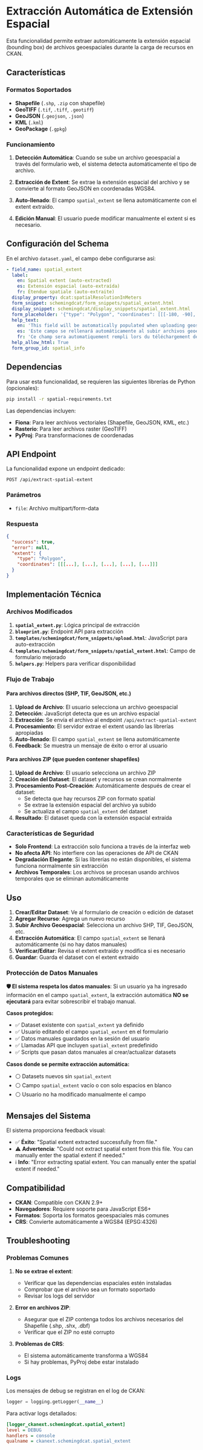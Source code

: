 # Extracción Automática de Extensión Espacial

Esta funcionalidad permite extraer automáticamente la extensión espacial (bounding box) de archivos geoespaciales durante la carga de recursos en CKAN.

## Características

### Formatos Soportados
- **Shapefile** (`.shp`, `.zip` con shapefile)
- **GeoTIFF** (`.tif`, `.tiff`, `.geotiff`)
- **GeoJSON** (`.geojson`, `.json`)
- **KML** (`.kml`)
- **GeoPackage** (`.gpkg`)

### Funcionamiento

1. **Detección Automática**: Cuando se sube un archivo geoespacial a través del formulario web, el sistema detecta automáticamente el tipo de archivo.

2. **Extracción de Extent**: Se extrae la extensión espacial del archivo y se convierte al formato GeoJSON en coordenadas WGS84.

3. **Auto-llenado**: El campo `spatial_extent` se llena automáticamente con el extent extraído.

4. **Edición Manual**: El usuario puede modificar manualmente el extent si es necesario.

## Configuración del Schema

En el archivo `dataset.yaml`, el campo debe configurarse así:

```yaml
- field_name: spatial_extent
  label:
    en: Spatial extent (auto-extracted)
    es: Extensión espacial (auto-extraída)
    fr: Étendue spatiale (auto-extraite)
  display_property: dcat:spatialResolutionInMeters
  form_snippet: schemingdcat/form_snippets/spatial_extent.html
  display_snippet: schemingdcat/display_snippets/spatial_extent.html
  form_placeholder: '{"type": "Polygon", "coordinates": [[[-180, -90], [180, -90], [180, 90], [-180, 90], [-180, -90]]]}'
  help_text:
    en: 'This field will be automatically populated when uploading geospatial files. For direct files (SHP, TIF, GeoJSON, etc.) it fills immediately. For ZIP files (that may contain shapefiles), it fills after creating the dataset. Once generated, you can modify the spatial extent if needed.'
    es: 'Este campo se rellenará automáticamente al subir archivos geoespaciales. Para archivos directos (SHP, TIF, GeoJSON, etc.) se rellena inmediatamente. Para archivos ZIP (que pueden contener shapefiles), se rellena después de crear el dataset. Una vez generado, puede modificar la extensión espacial si es necesario.'
    fr: 'Ce champ sera automatiquement rempli lors du téléchargement de fichiers géospatiaux. Pour les fichiers directs (SHP, TIF, GeoJSON, etc.) il se remplit immédiatement. Pour les fichiers ZIP (qui peuvent contenir des shapefiles), il se remplit après la création du jeu de données. Une fois généré, vous pouvez modifier l''étendue spatiale si nécessaire.'
  help_allow_html: True
  form_group_id: spatial_info
```

## Dependencias

Para usar esta funcionalidad, se requieren las siguientes librerías de Python (opcionales):

```bash
pip install -r spatial-requirements.txt
```

Las dependencias incluyen:
- **Fiona**: Para leer archivos vectoriales (Shapefile, GeoJSON, KML, etc.)
- **Rasterio**: Para leer archivos raster (GeoTIFF)
- **PyProj**: Para transformaciones de coordenadas

## API Endpoint

La funcionalidad expone un endpoint dedicado:

```
POST /api/extract-spatial-extent
```

### Parámetros
- `file`: Archivo multipart/form-data

### Respuesta
```json
{
  "success": true,
  "error": null,
  "extent": {
    "type": "Polygon",
    "coordinates": [[[...], [...], [...], [...], [...]]]
  }
}
```

## Implementación Técnica

### Archivos Modificados

1. **`spatial_extent.py`**: Lógica principal de extracción
2. **`blueprint.py`**: Endpoint API para extracción
3. **`templates/schemingdcat/form_snippets/upload.html`**: JavaScript para auto-extracción
4. **`templates/schemingdcat/form_snippets/spatial_extent.html`**: Campo de formulario mejorado
5. **`helpers.py`**: Helpers para verificar disponibilidad

### Flujo de Trabajo

#### Para archivos directos (SHP, TIF, GeoJSON, etc.)
1. **Upload de Archivo**: El usuario selecciona un archivo geoespacial
2. **Detección**: JavaScript detecta que es un archivo espacial
3. **Extracción**: Se envía el archivo al endpoint `/api/extract-spatial-extent`
4. **Procesamiento**: El servidor extrae el extent usando las librerías apropiadas
5. **Auto-llenado**: El campo `spatial_extent` se llena automáticamente
6. **Feedback**: Se muestra un mensaje de éxito o error al usuario

#### Para archivos ZIP (que pueden contener shapefiles)
1. **Upload de Archivo**: El usuario selecciona un archivo ZIP
2. **Creación del Dataset**: El dataset y recursos se crean normalmente
3. **Procesamiento Post-Creación**: Automáticamente después de crear el dataset:
   - Se detecta que hay recursos ZIP con formato spatial
   - Se extrae la extensión espacial del archivo ya subido
   - Se actualiza el campo `spatial_extent` del dataset
4. **Resultado**: El dataset queda con la extensión espacial extraída

### Características de Seguridad

- **Solo Frontend**: La extracción solo funciona a través de la interfaz web
- **No afecta API**: No interfiere con las operaciones de API de CKAN
- **Degradación Elegante**: Si las librerías no están disponibles, el sistema funciona normalmente sin extracción
- **Archivos Temporales**: Los archivos se procesan usando archivos temporales que se eliminan automáticamente

## Uso

1. **Crear/Editar Dataset**: Ve al formulario de creación o edición de dataset
2. **Agregar Recurso**: Agrega un nuevo recurso
3. **Subir Archivo Geoespacial**: Selecciona un archivo SHP, TIF, GeoJSON, etc.
4. **Extracción Automática**: El campo `spatial_extent` se llenará automáticamente (si no hay datos manuales)
5. **Verificar/Editar**: Revisa el extent extraído y modifica si es necesario
6. **Guardar**: Guarda el dataset con el extent extraído

### Protección de Datos Manuales

**🛡️ El sistema respeta los datos manuales**: Si un usuario ya ha ingresado información en el campo `spatial_extent`, la extracción automática **NO se ejecutará** para evitar sobrescribir el trabajo manual.

**Casos protegidos:**
- ✅ Dataset existente con `spatial_extent` ya definido
- ✅ Usuario editando el campo `spatial_extent` en el formulario
- ✅ Datos manuales guardados en la sesión del usuario
- ✅ Llamadas API que incluyen `spatial_extent` predefinido
- ✅ Scripts que pasan datos manuales al crear/actualizar datasets

**Casos donde se permite extracción automática:**
- ⚪ Datasets nuevos sin `spatial_extent`
- ⚪ Campo `spatial_extent` vacío o con solo espacios en blanco
- ⚪ Usuario no ha modificado manualmente el campo

## Mensajes del Sistema

El sistema proporciona feedback visual:
- ✅ **Éxito**: "Spatial extent extracted successfully from file."
- ⚠️ **Advertencia**: "Could not extract spatial extent from this file. You can manually enter the spatial extent if needed."
- ℹ️ **Info**: "Error extracting spatial extent. You can manually enter the spatial extent if needed."

## Compatibilidad

- **CKAN**: Compatible con CKAN 2.9+
- **Navegadores**: Requiere soporte para JavaScript ES6+
- **Formatos**: Soporta los formatos geoespaciales más comunes
- **CRS**: Convierte automáticamente a WGS84 (EPSG:4326)

## Troubleshooting

### Problemas Comunes

1. **No se extrae el extent**:
   - Verificar que las dependencias espaciales estén instaladas
   - Comprobar que el archivo sea un formato soportado
   - Revisar los logs del servidor

2. **Error en archivos ZIP**:
   - Asegurar que el ZIP contenga todos los archivos necesarios del Shapefile (.shp, .shx, .dbf)
   - Verificar que el ZIP no esté corrupto

3. **Problemas de CRS**:
   - El sistema automáticamente transforma a WGS84
   - Si hay problemas, PyProj debe estar instalado

### Logs

Los mensajes de debug se registran en el log de CKAN:
```python
logger = logging.getLogger(__name__)
```

Para activar logs detallados:
```ini
[logger_ckanext.schemingdcat.spatial_extent]
level = DEBUG
handlers = console
qualname = ckanext.schemingdcat.spatial_extent
```

